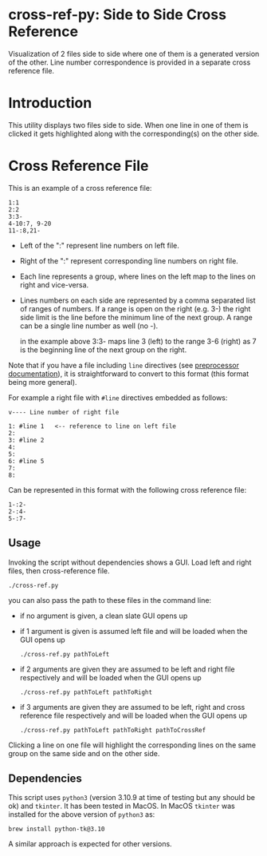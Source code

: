 # cross-ref-py:  Side to Side Cross Reference

Visualization of 2 files side to side where
one of them is a generated version of the other. Line number
correspondence is provided in a separate cross reference file.

# Introduction

This utility displays two files side to side. When one line in
one of them is clicked it gets highlighted along with the 
corresponding(s) on the other side.

# Cross Reference File

This is an example of a cross reference file:

    1:1
    2:2
    3:3-
    4-10:7, 9-20
    11-:8,21-

* Left of the ":" represent line numbers on left file.
* Right of the ":" represent corresponding line numbers on right file.
* Each line represents a group, where lines on the left map to the lines on right and vice-versa.
* Lines numbers on each side are represented by a comma separated list of ranges of
  numbers. If a range is open on the right (e.g. 3-) the right side limit is the line before the 
  minimum line of the next group. A range can be a single line number as well (no -).

    in the example above 3:3- maps line 3 (left) to the range 3-6 (right) as 7 is the beginning line
    of the next group on the right.


Note that if you have a file including `line` directives (see [preprocessor documentation](https://gcc.gnu.org/onlinedocs/cpp/Line-Control.html)), it is straightforward to convert to
this format (this format being more general).

For example a right file with `#line` directives embedded as follows:

    v---- Line number of right file
    
    1: #line 1   <-- reference to line on left file
    2:
    3: #line 2
    4:
    5:
    6: #line 5
    7:
    8:
    
Can be represented in this format with the following cross reference file:

    1-:2-
    2-:4-
    5-:7-

## Usage

Invoking the script without dependencies shows a GUI. Load left and right files, then cross-reference file.

    ./cross-ref.py

you can also pass the path to these files in the command line:

* if no argument is given, a clean slate GUI opens up
* if 1 argument is given is assumed left file and will be loaded when the GUI opens up

    `./cross-ref.py pathToLeft`
    
* if 2 arguments are given they are assumed to be left and right file respectively and will be loaded when the GUI opens up

    `./cross-ref.py pathToLeft pathToRight`

* if 3 arguments are given they are assumed to be left, right and cross reference file respectively and will be loaded when the GUI opens up

    `./cross-ref.py pathToLeft pathToRight pathToCrossRef`

Clicking a line on one file will highlight the corresponding lines on the same group on the same side and on the other side.

## Dependencies

This script uses `python3` (version 3.10.9 at time of testing but any should be ok) and `tkinter`. It has been tested in MacOS. 
In MacOS `tkinter` was installed for the above version of `python3` as:

    brew install python-tk@3.10
    
A similar approach is expected for other versions.


